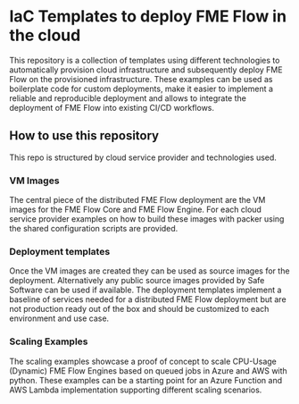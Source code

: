 # IaC Templates to deploy FME Flow in the cloud
This repository is a collection of templates using different technologies to automatically provision cloud infrastructure and subsequently deploy FME Flow on the provisioned infrastructure. These examples can be used as boilerplate code for custom deployments, make it easier to implement a reliable and reproducible deployment and allows to integrate the deployment of FME Flow into existing CI/CD workflows.

## How to use this repository
This repo is structured by cloud service provider and technologies used. 
### VM Images
The central piece of the distributed FME Flow deployment are the VM images for the FME Flow Core and FME Flow Engine. For each cloud service provider examples on how to build these images with packer using the shared configuration scripts are provided.

### Deployment templates
Once the VM images are created they can be used as source images for the deployment. Alternatively any public source images provided by Safe Software can be used if available. The deployment templates implement a baseline of services needed for a distributed FME Flow deployment but are not production ready out of the box and should be customized to each environment and use case.

### Scaling Examples
The scaling examples showcase a proof of concept to scale CPU-Usage (Dynamic) FME Flow Engines based on queued jobs in Azure and AWS with python. These examples can be a starting point for an Azure Function and AWS Lambda implementation supporting different scaling scenarios.